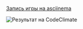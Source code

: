 [Запись игры на asciinema](https://asciinema.org/connect/a08371a1-f487-4cd4-bede-d66d12e25a2b)


![Результат на CodeClimate]("C:\Users\vital\Downloads\codeClimate.png")

